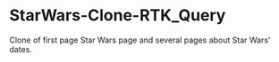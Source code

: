 # StarWars-Clone-RTK_Query
Clone of first page Star Wars page and several pages about Star Wars' dates. 
